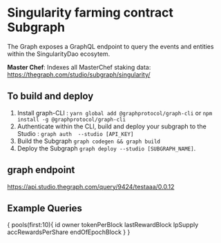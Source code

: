 # Singularity farming contract Subgraph

The Graph exposes a GraphQL endpoint to query the events and entities within the SingularityDao ecosytem.

**Master Chef**: Indexes all MasterChef staking data: https://thegraph.com/studio/subgraph/singularity/


## To build and deploy


1. Install graph-CLI : `yarn global add @graphprotocol/graph-cli` or `npm install -g @graphprotocol/graph-cli`
2. Authenticate within the CLI, build and deploy your subgraph to the Studio : `graph auth  --studio [API_KEY]` 
3. Build the Subgraph `graph codegen && graph build`
4. Deploy the Subgraph `graph deploy --studio [SUBGRAPH_NAME]`.

## graph endpoint 

https://api.studio.thegraph.com/query/9424/testaaa/0.0.12

## Example Queries


{
  pools(first:10){
    id
    owner
    tokenPerBlock
    lastRewardBlock
    lpSupply
    accRewardsPerShare
    endOfEpochBlock
  }
}
